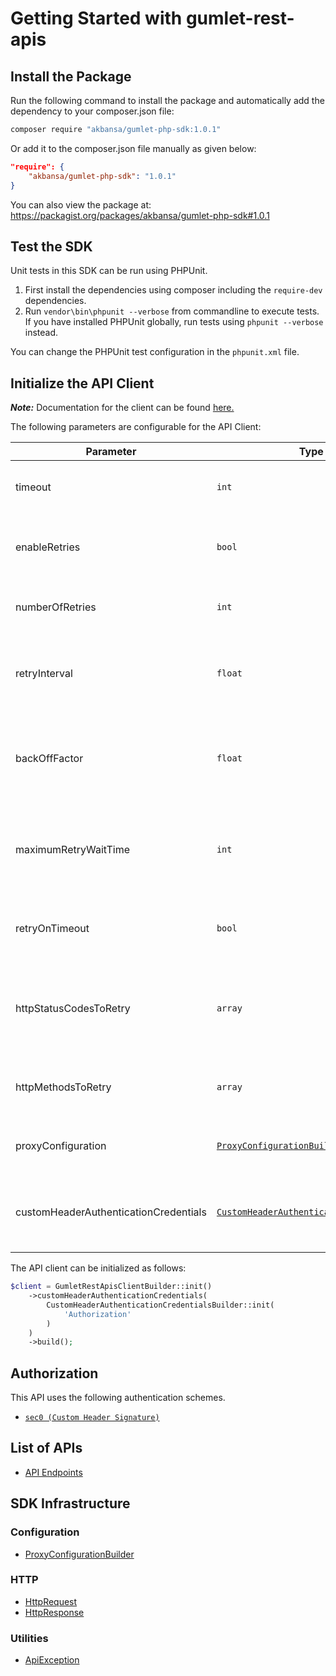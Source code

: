 
# Getting Started with gumlet-rest-apis

## Install the Package

Run the following command to install the package and automatically add the dependency to your composer.json file:

```bash
composer require "akbansa/gumlet-php-sdk:1.0.1"
```

Or add it to the composer.json file manually as given below:

```json
"require": {
    "akbansa/gumlet-php-sdk": "1.0.1"
}
```

You can also view the package at:
https://packagist.org/packages/akbansa/gumlet-php-sdk#1.0.1

## Test the SDK

Unit tests in this SDK can be run using PHPUnit.

1. First install the dependencies using composer including the `require-dev` dependencies.
2. Run `vendor\bin\phpunit --verbose` from commandline to execute tests. If you have installed PHPUnit globally, run tests using `phpunit --verbose` instead.

You can change the PHPUnit test configuration in the `phpunit.xml` file.

## Initialize the API Client

**_Note:_** Documentation for the client can be found [here.](https://www.github.com/akbansa/gumlet-php-sdk/tree/1.0.1/doc/client.md)

The following parameters are configurable for the API Client:

| Parameter | Type | Description |
|  --- | --- | --- |
| timeout | `int` | Timeout for API calls in seconds.<br>*Default*: `0` |
| enableRetries | `bool` | Whether to enable retries and backoff feature.<br>*Default*: `false` |
| numberOfRetries | `int` | The number of retries to make.<br>*Default*: `0` |
| retryInterval | `float` | The retry time interval between the endpoint calls.<br>*Default*: `1` |
| backOffFactor | `float` | Exponential backoff factor to increase interval between retries.<br>*Default*: `2` |
| maximumRetryWaitTime | `int` | The maximum wait time in seconds for overall retrying requests.<br>*Default*: `0` |
| retryOnTimeout | `bool` | Whether to retry on request timeout.<br>*Default*: `true` |
| httpStatusCodesToRetry | `array` | Http status codes to retry against.<br>*Default*: `408, 413, 429, 500, 502, 503, 504, 521, 522, 524` |
| httpMethodsToRetry | `array` | Http methods to retry against.<br>*Default*: `'GET', 'PUT'` |
| proxyConfiguration | [`ProxyConfigurationBuilder`](https://www.github.com/akbansa/gumlet-php-sdk/tree/1.0.1/doc/proxy-configuration-builder.md) | Represents the proxy configurations for API calls |
| customHeaderAuthenticationCredentials | [`CustomHeaderAuthenticationCredentials`](https://www.github.com/akbansa/gumlet-php-sdk/tree/1.0.1/doc/auth/custom-header-signature.md) | The Credentials Setter for Custom Header Signature |

The API client can be initialized as follows:

```php
$client = GumletRestApisClientBuilder::init()
    ->customHeaderAuthenticationCredentials(
        CustomHeaderAuthenticationCredentialsBuilder::init(
            'Authorization'
        )
    )
    ->build();
```

## Authorization

This API uses the following authentication schemes.

* [`sec0 (Custom Header Signature)`](https://www.github.com/akbansa/gumlet-php-sdk/tree/1.0.1/doc/auth/custom-header-signature.md)

## List of APIs

* [API Endpoints](https://www.github.com/akbansa/gumlet-php-sdk/tree/1.0.1/doc/controllers/api-endpoints.md)

## SDK Infrastructure

### Configuration

* [ProxyConfigurationBuilder](https://www.github.com/akbansa/gumlet-php-sdk/tree/1.0.1/doc/proxy-configuration-builder.md)

### HTTP

* [HttpRequest](https://www.github.com/akbansa/gumlet-php-sdk/tree/1.0.1/doc/http-request.md)
* [HttpResponse](https://www.github.com/akbansa/gumlet-php-sdk/tree/1.0.1/doc/http-response.md)

### Utilities

* [ApiException](https://www.github.com/akbansa/gumlet-php-sdk/tree/1.0.1/doc/api-exception.md)

